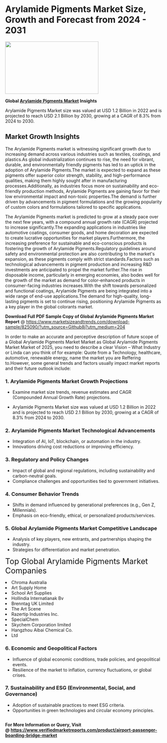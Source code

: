 <H1>Arylamide Pigments Market Size, Growth and Forecast from 2024 - 2031</H1><img class="aligncenter size-medium wp-image-584254" src="https://thirdeyenews.in/wp-content/uploads/2024/09/Global-Market-Research-300x168.jpeg" alt="" width="300" height="168" /><p><strong>Global&nbsp;<a href="https://www.marketsizeandtrends.com/download-sample/825090/?utm_source=Github8j?utm_medium=204">Arylamide Pigments Market</a> Insights</strong></p><p>Arylamide Pigments Market size was valued at USD 1.2 Billion in 2022 and is projected to reach USD 2.1 Billion by 2030, growing at a CAGR of 8.3% from 2024 to 2030.</p><p><h2>Market Growth Insights</h2> <p>The Arylamide Pigments market is witnessing significant growth due to increasing demand across various industries such as textiles, coatings, and plastics.As global industrialization continues to rise, the need for vibrant, durable, and environmentally friendly pigments has led to an uptick in the adoption of Arylamide Pigments.The market is expected to expand as these pigments offer superior color strength, stability, and high-performance qualities, making them highly sought after in manufacturing processes.Additionally, as industries focus more on sustainability and eco-friendly production methods, Arylamide Pigments are gaining favor for their low environmental impact and non-toxic properties.The demand is further driven by advancements in pigment formulations and the growing popularity of custom colors and formulations tailored to specific applications.</p> <p>The Arylamide Pigments market is predicted to grow at a steady pace over the next few years, with a compound annual growth rate (CAGR) projected to increase significantly.The expanding applications in industries like automotive coatings, consumer goods, and home decoration are expected to create lucrative opportunities for market players.Furthermore, the increasing preference for sustainable and eco-conscious products is fostering the growth of Arylamide Pigments.Regulatory guidelines around safety and environmental protection are also contributing to the market's expansion, as these pigments comply with strict standards.Factors such as technological advancements in pigment production and increasing R&D investments are anticipated to propel the market further.The rise in disposable income, particularly in emerging economies, also bodes well for the growth of the market as demand for color-enhanced products in consumer-facing industries increases.With the shift towards personalized and functional coatings, Arylamide Pigments are being integrated into a wide range of end-use applications.The demand for high-quality, long-lasting pigments is set to continue rising, positioning Arylamide Pigments as a key player in the global colorants market.</p> <p><span class=""><strong>Download Full PDF Sample Copy of Global Arylamide Pigments Market Report</strong> @ <a href="https://www.marketsizeandtrends.com/download-sample/825090/?utm_source=Github8j?utm_medium=204" target="_blank">https://www.marketsizeandtrends.com/download-sample/825090/?utm_source=Github8j?utm_medium=204</a></span></p><p>In order to make an accurate and perceptive description of future scope of a Global&nbsp;Arylamide Pigments Market Market as Global&nbsp;Arylamide Pigments Market Market of 2025, you need to describe a clear Vision &ndash; What Industry or Linda can you think of for example: Quote from a Technology, healthcare, automotive, renewable energy, name the market you are Reffering to.However, some general trends and factors usually impact market reports and their future outlook include:</p><h3>1.&nbsp;<strong>Arylamide Pigments Market Growth Projections</strong></h3><ul><li>Examine market size trends, revenue estimates and CAGR (Compounded Annual Growth Rate) projections.</li><li><p>Arylamide Pigments Market size was valued at USD 1.2 Billion in 2022 and is projected to reach USD 2.1 Billion by 2030, growing at a CAGR of 8.3% from 2024 to 2030.</p></li></ul><h3>2.&nbsp;<strong>Arylamide Pigments Market Technological Advancements</strong></h3><ul><li>Integration of AI, IoT, blockchain, or automation in the industry.</li><li>Innovations driving cost reductions or improving efficiency.</li></ul><h3>3.&nbsp;<strong>Regulatory and Policy Changes</strong></h3><ul><li>Impact of global and regional regulations, including sustainability and carbon-neutral goals.</li><li>Compliance challenges and opportunities tied to government initiatives.</li></ul><h3>4.&nbsp;<strong>Consumer Behavior Trends</strong></h3><ul><li>Shifts in demand influenced by generational preferences (e.g., Gen Z, Millennials).</li><li>Emphasis on eco-friendly, ethical, or personalized products/services.</li></ul><h3>5.&nbsp;<strong>Global Arylamide Pigments Market Competitive Landscape</strong></h3><ul><li>Analysis of key players, new entrants, and partnerships shaping the industry.</li><li>Strategies for differentiation and market penetration.</li></ul><p data-pm-slice="1 1 []"><span style="color: inherit; font-family: inherit; font-size: 25px;">Top Global Arylamide Pigments Market Companies</span></p><div class="" data-test-id=""><p><li>Chroma Australia</li><li> Art Supply Home</li><li> School Art Supplies</li><li> Hollindia Internatianak Bv</li><li> Brenntag UK Limited</li><li> The Art Scene</li><li> Razertip Industries Inc.</li><li> SpecialChem</li><li> Skychem Corporation limited</li><li> Hangzhou Aibai Chemical Co.</li><li> Ltd</li></p></div><h3>6.&nbsp;<strong>Economic and Geopolitical Factors</strong></h3><ul><li>Influence of global economic conditions, trade policies, and geopolitical events.</li><li>Resilience of the market to inflation, currency fluctuations, or global crises.</li></ul><h3>7.&nbsp;<strong>Sustainability and ESG (Environmental, Social, and Governance)</strong></h3><ul><li>Adoption of sustainable practices to meet ESG criteria.</li><li>Opportunities in green technologies and circular economy principles.</li></ul><h2><strong style="font-size: 14px;">For More Information or Query, Visit @&nbsp;</strong><a style="background-color: #ffffff; font-size: 14px;" href="https://www.marketsizeandtrends.com/report/arylamide-pigments-market/" target="_blank">https://www.verifiedmarketreports.com/product/airport-passenger-boarding-bridge-market</a></h2>